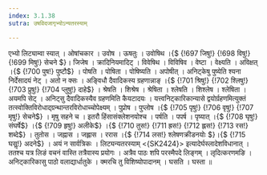 ```yaml
---
index: 3.1.38
sutra: उषविदजागृभ्योऽन्यतरस्याम्

---
```

 एभ्यो लिट्याम्वा स्यात् । ओषांचकार । उवोष । ऊषतुः । उवोषिथ ।{$ {!697 जिषु!} {!698 विषु!} {!699 मिषु!} सेचने $}। जिजेष । क्रादिनियमादिट् । विवेषिथ । विविषिव । वेष्टा । वेक्ष्यति । अविक्षत् ।{$ {!700 पुष!} पुष्टौ$} । पोषति । पोषिता । पोषिष्यति । अपोषीत् । अनिट्केषु पुष्येति श्यना निर्देसादयं नेट् । अतो न क्सः । अङ्विधौ दैवादिकस्य ग्रहणान्नाङ् ।{$ {!701 श्रिषु!} {!702 श्लिषु!} {!703 प्रुषु!} {!704 प्लुषु!} दाहे$} । श्रेषति । शिश्रेष । श्रेषिता । श्लेषति । शिश्लेष । श्लेषिता । अयमपि सेट् । अनिट्सु दैवादिकस्यैव ग्रहणमिति कैयटादयः । यत्त्वनिट्कारिकान्यासे द्वयोर्ग्रहणमित्युक्तं तत्स्वोक्तिविरोधाद्ग्रन्थान्तरविरोधाच्चोपेक्ष्यम् । पुप्रोष । पुप्लोष ।{$ {!705 पृषु!} {!706 वृषु!} {!707 मृषु!} सेचने$} । मृषु सहने च । इतरौ हिंसासंक्लेशनयोश्च । पर्षति । पपर्ष । पृष्यात् ।{$ {!708 घृषु!} संघर्षे$} ।{$ {!709 हृषु!} अलीके$} ।{$ {!710 तुस!} {!711 ह्रस!} {!712 ह्लस!} {!713 रस!} शब्दे$} । तुतोस । जह्नास । जह्लास । ररास ।{$ {!714 लस!} श्लेषणक्रीडनयोः $}।{$ {!715 घसॢ!} अदने$} । अयं न सार्वत्रिकः । लिट्यन्यतरस्याम् <{SK2424}> इत्यादेर्घस्लादेशविधानात् । ततश्च यत्र लिङं वचनं वास्ति तत्रैवास्य प्रयोगः । अत्रैव पाठः शपि परस्मैपदे लिङ्गम् । लृदित्करणमङि । अनिट्कारिकासु पाठो वलाद्यार्धातुके । क्मरचि तु विशिष्योपादानम् । घसति । घस्ता ॥